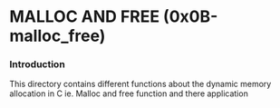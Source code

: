 # MALLOC AND FREE (0x0B-malloc_free)

### Introduction
<p>This directory contains different functions about the dynamic memory allocation in C ie. Malloc and free function and there application </p>
